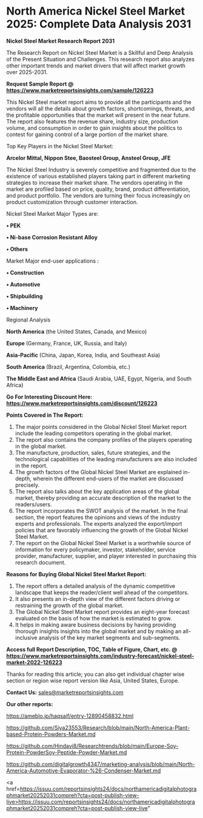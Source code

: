 # North America Nickel Steel Market 2025: Complete Data Analysis 2031

<strong>Nickel Steel Market Research Report 2031</strong>

The Research Report on Nickel Steel Market is a Skillful and Deep Analysis of the Present Situation and Challenges. This research report also analyzes other important trends and market drivers that will affect market growth over 2025-2031.

<strong>Request Sample Report @ <a href=https://www.marketreportsinsights.com/sample/126223>https://www.marketreportsinsights.com/sample/126223</a></strong>

This Nickel Steel market report aims to provide all the participants and the vendors will all the details about growth factors, shortcomings, threats, and the profitable opportunities that the market will present in the near future. The report also features the revenue share, industry size, production volume, and consumption in order to gain insights about the politics to contest for gaining control of a large portion of the market share.

Top Key Players in the Nickel Steel Market:

<strong>Arcelor Mittal, Nippon Stee, Baosteel Group, Ansteel Group, JFE</strong>

The Nickel Steel Industry is severely competitive and fragmented due to the existence of various established players taking part in different marketing strategies to increase their market share. The vendors operating in the market are profiled based on price, quality, brand, product differentiation, and product portfolio. The vendors are turning their focus increasingly on product customization through customer interaction.

Nickel Steel Market Major Types are:

<strong>• PEK

• Ni-base Corrosion Resistant Alloy

• Others</strong>

Market Major end-user applications :

<strong>• Construction 

• Automotive 

• Shipbuilding 

• Machinery</strong>

Regional Analysis

</u><strong><b>North America</b></strong> (the United States, Canada, and Mexico)

<strong><b>Europe </b></strong>(Germany, France, UK, Russia, and Italy)

<strong><b>Asia-Pacific</b></strong> (China, Japan, Korea, India, and Southeast Asia)

<strong><b>South America</b></strong> (Brazil, Argentina, Colombia, etc.)

<strong><b>The Middle East and Africa</b></strong> (Saudi Arabia, UAE, Egypt, Nigeria, and South Africa)

<strong>Go For Interesting Discount Here: <a href=https://www.marketreportsinsights.com/discount/126223>https://www.marketreportsinsights.com/discount/126223</a></strong>

<strong>Points Covered in The Report:</strong>
<ol>
  <li>The major points considered in the Global Nickel Steel Market report include the leading competitors operating in the global market.</li>
  <li>The report also contains the company profiles of the players operating in the global market.</li>
  <li>The manufacture, production, sales, future strategies, and the technological capabilities of the leading manufacturers are also included in the report.</li>
  <li>The growth factors of the Global Nickel Steel Market are explained in-depth, wherein the different end-users of the market are discussed precisely.</li>
  <li>The report also talks about the key application areas of the global market, thereby providing an accurate description of the market to the readers/users.</li>
  <li>The report incorporates the SWOT analysis of the market. In the final section, the report features the opinions and views of the industry experts and professionals. The experts analyzed the export/import policies that are favorably influencing the growth of the Global Nickel Steel Market.</li>
  <li>The report on the Global Nickel Steel Market is a worthwhile source of information for every policymaker, investor, stakeholder, service provider, manufacturer, supplier, and player interested in purchasing this research document.</li>
</ol>
<strong>Reasons for Buying Global Nickel Steel Market Report:</strong>

<ol>
  <li>The report offers a detailed analysis of the dynamic competitive landscape that keeps the reader/client well ahead of the competitors.</li>
  <li>It also presents an in-depth view of the different factors driving or restraining the growth of the global market.</li>
  <li>The Global Nickel Steel Market report provides an eight-year forecast evaluated on the basis of how the market is estimated to grow.</li>
  <li>It helps in making aware business decisions by having providing thorough insights insights into the global market and by making an all-inclusive analysis of the key market segments and sub-segments.</li>
</ol>
<strong>Access full Report Description, TOC, Table of Figure, Chart, etc. @ <a href=https://www.marketreportsinsights.com/industry-forecast/nickel-steel-market-2022-126223>https://www.marketreportsinsights.com/industry-forecast/nickel-steel-market-2022-126223</a></strong>


Thanks for reading this article; you can also get individual chapter wise section or region wise report version like Asia, United States, Europe.

<strong>Contact Us:</strong>
sales@marketreportsinsights.com

<strong>Our other reports:</strong>

<a href=https://ameblo.jp/haqsaif/entry-12890458832.html>https://ameblo.jp/haqsaif/entry-12890458832.html</a>

<a href=https://github.com/Siya23553/Research/blob/main/North-America-Plant-based-Protein-Powders-Market.md>https://github.com/Siya23553/Research/blob/main/North-America-Plant-based-Protein-Powders-Market.md</a>

<a href=https://github.com/Hindavi8/Researchtrends/blob/main/Europe-Soy-Protein-PowderSoy-Peptide-Powder-Market.md>https://github.com/Hindavi8/Researchtrends/blob/main/Europe-Soy-Protein-PowderSoy-Peptide-Powder-Market.md</a>

<a href=https://github.com/digitalgrowth4347/marketing-analysis/blob/main/North-America-Automotive-Evaporator-%26-Condenser-Market.md>https://github.com/digitalgrowth4347/marketing-analysis/blob/main/North-America-Automotive-Evaporator-%26-Condenser-Market.md</a>

<a href=https://issuu.com/reportsinsights24/docs/northamericadigitalphotographmarket20252031compreh?cta=post-publish-view-live>https://issuu.com/reportsinsights24/docs/northamericadigitalphotographmarket20252031compreh?cta=post-publish-view-live</a>"
